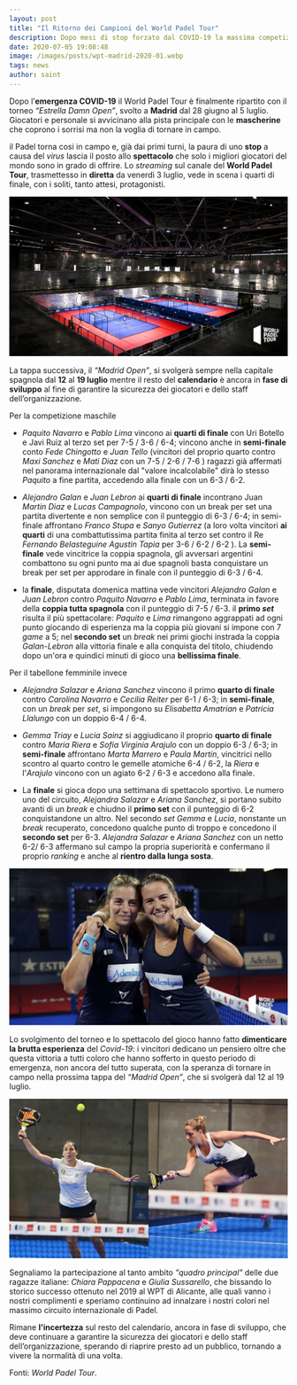 ```yaml
---
layout: post
title: "Il Ritorno dei Campioni del World Padel Tour"
description: Dopo mesi di stop forzato dal COVID-19 la massima competizione di paddle torna ad emozionare gli appasionati. Nel fine settimana si è concluso il "Madrid Open" che ha visto nel tabellone principale una coppia femminile italiana composta da Chiara Pappacena e Giulia Sussarello
date: 2020-07-05 19:08:48
image: /images/posts/wpt-madrid-2020-01.webp
tags: news
author: saint
---
```


Dopo l’**emergenza COVID-19**  il World Padel Tour è finalmente ripartito con il torneo _“Estrella Damn Open”_, svolto a **Madrid** dal 28 giugno al 5 luglio. Giocatori e personale si avvicinano alla pista principale con le **mascherine** che coprono i sorrisi ma non la voglia di tornare in campo.  

il Padel torna cosi in campo e, già dai primi turni, la paura di uno **stop** a causa del *virus* lascia il posto allo **spettacolo** che solo i migliori giocatori del mondo sono in grado di offrire. Lo *streaming* sul canale del **World Padel Tour**, trasmettesso in **diretta** da venerdì 3 luglio, vede in scena i quarti di finale, con i soliti, tanto attesi, protagonisti.

![world padel tour coronavirus stadio vuoto covid-19 pandemia 2020 madrid](/images/posts/wpt-madrid-2020-03.webp)

La tappa successiva, il _“Madrid Open”_, si svolgerà sempre nella capitale spagnola dal **12** al **19 luglio** mentre il resto del **calendario** è ancora in **fase di sviluppo** al fine di garantire la sicurezza dei giocatori e dello staff dell’organizzazione. 

Per la competizione maschile

- *Paquito Navarro* e *Pablo Lima* vincono ai **quarti di finale** con Uri Botello e Javi Ruiz al terzo set per 7-5 / 3-6 / 6-4; vincono anche in **semi-finale** conto *Fede Chingotto* e *Juan Tello* (vincitori del proprio quarto contro *Maxi Sanchez* e *Mati Diaz* con un 7-5 / 2-6 / 7-6 ) ragazzi già affermati nel panorama internazionale dal "valore incalcolabile" dirà lo stesso *Paquito* a fine partita, accedendo alla finale con un 6-3 / 6-2.

- *Alejandro Galan* e *Juan Lebron* ai **quarti di finale** incontrano Juan *Martin Diaz* e *Lucas Campagnolo*, vincono con un break per set una partita divertente e non semplice con il punteggio di 6-3 / 6-4; in semi-finale affrontano *Franco Stupa* e *Sanyo Gutierrez* (a loro volta vincitori **ai quarti** di una combattutissima partita finita al terzo set contro il Re *Fernando Belasteguine*  *Agustin Tapia* per 3-6 / 6-2 / 6-2 ). La **semi-finale** vede vincitrice la coppia spagnola, gli avversari argentini combattono su ogni punto ma ai due spagnoli basta conquistare un break per set per approdare in finale con il punteggio di 6-3 / 6-4.

- la **finale**, disputata domenica mattina vede vincitori *Alejandro Galan* e *Juan Lebron* contro *Paquito Navarro* e *Pablo Lima*, terminata in favore della **coppia tutta spagnola** con il punteggio di 7-5 / 6-3. il **primo *set*** risulta il più spettacolare: *Paquito* e *Lima* rimangono aggrappati ad ogni punto giocando di esperienza ma la coppia più giovani si impone con 7 *game* a 5; nel **secondo set** un *break* nei primi giochi instrada la coppia *Galan*-*Lebron* alla vittoria finale e alla conquista del titolo, chiudendo dopo un'ora e quindici minuti di gioco una **bellissima finale**.

Per il tabellone femminile invece

- *Alejandra* *Salazar* e *Ariana Sanchez* vincono il primo **quarto di finale** contro *Carolina Navarro* e *Cecilia Reiter* per 6-1 / 6-3; in **semi-finale**, con un *break* per *set*, si impongono su *Elisabetta* *Amatrian* e *Patricia Llalungo* con un doppio 6-4 / 6-4.

- *Gemma Triay* e *Lucia Sainz* si aggiudicano il proprio **quarto di finale** contro *Maria Riera* e *Sofia Virginia Arajulo* con un doppio 6-3 / 6-3; in **semi-finale** affrontano *Marta Marrero* e *Paula Martin*, vincitrici nello scontro al quarto contro le gemelle atomiche 6-4 / 6-2, la *Riera* e l'*Arajulo* vincono con un agiato 6-2 / 6-3 e accedono alla finale. 

- La **finale** si gioca dopo una settimana di spettacolo sportivo. Le numero uno del circuito, *Alejandra Salazar* e *Ariana Sanchez*, si portano subito avanti di un *break* e chiudno il **primo set** con il punteggio di 6-2 conquistandone un altro. Nel secondo *set* *Gemma* e *Lucia*, nonstante un *break* recuperato, concedono qualche punto di troppo e concedono il **secondo set** per 6-3. *Alejandra Salazar* e *Ariana Sanchez* con un netto 6-2/ 6-3 affermano sul campo la propria superiorità e confermano il proprio *ranking* e  anche al **rientro dalla lunga sosta**. 

![world padel tour madrid open femminile](/images/posts/wpt-madrid-2020-02.webp)

Lo svolgimento del torneo e lo spettacolo del gioco hanno fatto **dimenticare la brutta esperienza** del *Covid-19*: i vincitori dedicano un pensiero oltre che questa vittoria a tutti coloro che hanno sofferto in questo periodo di emergenza, non ancora del tutto superata, con la speranza di tornare in campo nella prossima tappa del *“Madrid Open”*, che si svolgerà dal 12 al 19 luglio.

![world padel tour coronavirus stadio vuoto covid-19 pandemia 2020 madrid](/images/posts/wpt-madrid-2020-04.webp)

Segnaliamo la partecipazione al tanto ambito *"quadro principal"* delle due ragazze italiane: *Chiara Pappacena* e *Giulia Sussarello*, che bissando lo storico successo ottenuto nel 2019 al WPT di Alicante, alle quali vanno i nostri complimenti e speriamo continuino ad innalzare i nostri colori nel massimo circuito internazionale di Padel. 

Rimane **l'incertezza** sul resto del calendario, ancora in fase di sviluppo, che deve continuare a garantire la sicurezza dei giocatori e dello staff dell’organizzazione, sperando di riaprire presto ad un pubblico, tornando a vivere la normalità di una volta. 

Fonti: *World Padel Tour*.